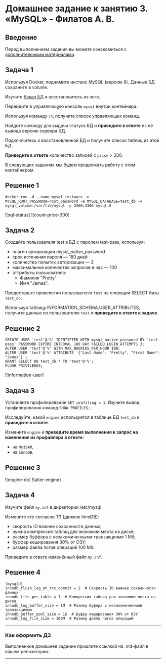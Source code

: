 # Домашнее задание к занятию 3. «MySQL» - Филатов А. В.

## Введение

Перед выполнением задания вы можете ознакомиться с 
[дополнительными материалами](https://github.com/netology-code/virt-homeworks/blob/virt-11/additional/README.md).

## Задача 1

Используя Docker, поднимите инстанс MySQL (версию 8). Данные БД сохраните в volume.

Изучите [бэкап БД](https://github.com/netology-code/virt-homeworks/tree/virt-11/06-db-03-mysql/test_data) и 
восстановитесь из него.

Перейдите в управляющую консоль `mysql` внутри контейнера.

Используя команду `\h`, получите список управляющих команд.

Найдите команду для выдачи статуса БД и **приведите в ответе** из её вывода версию сервера БД.

Подключитесь к восстановленной БД и получите список таблиц из этой БД.

**Приведите в ответе** количество записей с `price` > 300.

В следующих заданиях мы будем продолжать работу с этим контейнером.

## Решение 1
```
docker run -d --name mysql_instance -e MYSQL_ROOT_PASSWORD=root_password -e MYSQL_DATABASE=test_db -v mysql_volume:/var/lib/mysql -p 3306:3306 mysql:8
```
![sql-status]
![count-price-300]



## Задача 2

Создайте пользователя test в БД c паролем test-pass, используя:

- плагин авторизации mysql_native_password
- срок истечения пароля — 180 дней 
- количество попыток авторизации — 3 
- максимальное количество запросов в час — 100
- аттрибуты пользователя:
    - Фамилия "Pretty"
    - Имя "James".

Предоставьте привелегии пользователю `test` на операции SELECT базы `test_db`.
    
Используя таблицу INFORMATION_SCHEMA.USER_ATTRIBUTES, получите данные по пользователю `test` и 
**приведите в ответе к задаче**.

## Решение 2
```
CREATE USER 'test'@'%' IDENTIFIED WITH mysql_native_password BY 'test-pass' PASSWORD EXPIRE INTERVAL 180 DAY FAILED_LOGIN_ATTEMPTS 3;
ALTER USER 'test'@'%' WITH MAX_QUERIES_PER_HOUR 100;
ALTER USER 'test'@'%' ATTRIBUTE '{"Last Name": "Pretty", "First Name": "James"}';
GRANT SELECT ON test_db.* TO 'test'@'%';
FLUSH PRIVILEGES;
```
![information-user]


## Задача 3

Установите профилирование `SET profiling = 1`.
Изучите вывод профилирования команд `SHOW PROFILES;`.

Исследуйте, какой `engine` используется в таблице БД `test_db` и **приведите в ответе**.

Измените `engine` и **приведите время выполнения и запрос на изменения из профайлера в ответе**:
- на `MyISAM`,
- на `InnoDB`.

## Решение 3
![engine-db]
![alter-engine]


## Задача 4 

Изучите файл `my.cnf` в директории /etc/mysql.

Измените его согласно ТЗ (движок InnoDB):

- скорость IO важнее сохранности данных;
- нужна компрессия таблиц для экономии места на диске;
- размер буффера с незакомиченными транзакциями 1 Мб;
- буффер кеширования 30% от ОЗУ;
- размер файла логов операций 100 Мб.

Приведите в ответе изменённый файл `my.cnf`.

## Решение 4

```
[mysqld]
innodb_flush_log_at_trx_commit = 2  # Скорость IO важнее сохранности данных
innodb_file_per_table = 1  # Компрессия таблиц для экономии места на диске
innodb_log_buffer_size = 1M  # Размер буфера с незакомиченными транзакциями
innodb_buffer_pool_size = 1G  # Буфер кеширования 30% от ОЗУ
innodb_log_file_size = 100M  # Размер файла логов операций
```

---

### Как оформить ДЗ

Выполненное домашнее задание пришлите ссылкой на .md-файл в вашем репозитории.

---
